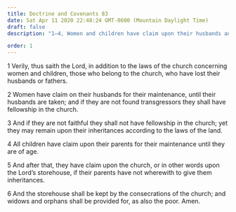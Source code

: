 ```yaml
---
title: Doctrine and Covenants 83
date: Sat Apr 11 2020 22:48:24 GMT-0600 (Mountain Daylight Time)
draft: false
description: "1–4, Women and children have claim upon their husbands and fathers for their support; 5–6, Widows and orphans have claim upon the Church for their support."

order: 1
---
```

    
1 Verily, thus saith the Lord, in addition to the laws of the church concerning women and children, those who belong to the church, who have lost their husbands or fathers.

2 Women have claim on their husbands for their maintenance, until their husbands are taken; and if they are not found transgressors they shall have fellowship in the church.

3 And if they are not faithful they shall not have fellowship in the church; yet they may remain upon their inheritances according to the laws of the land.

4 All children have claim upon their parents for their maintenance until they are of age.

5 And after that, they have claim upon the church, or in other words upon the Lord’s storehouse, if their parents have not wherewith to give them inheritances.

6 And the storehouse shall be kept by the consecrations of the church; and widows and orphans shall be provided for, as also the poor. Amen.

